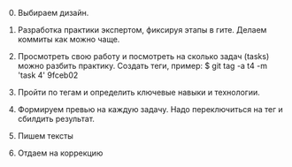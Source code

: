 0. Выбираем дизайн.

1. Разработка практики экспертом, фиксируя этапы в гите.
Делаем коммиты как можно чаще.

2. Просмотреть свою работу и посмотреть на сколько задач (tasks) можно разбить практику.
Создать теги, пример:
$ git tag -a t4 -m 'task 4' 9fceb02

3. Пройти по тегам и определить ключевые навыки и технологии.

4. Формируем превью на каждую задачу.
Надо переключиться на тег и сбилдить результат.

5. Пишем тексты

6. Отдаем на коррекцию
